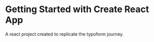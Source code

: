# Getting Started with Create React App

A react project created to replicate the typoform journey. 
